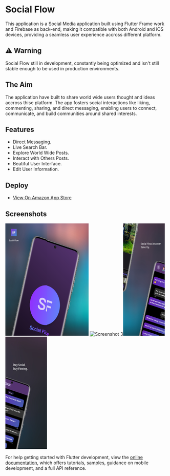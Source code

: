 # Social Flow

This application is a Social Media application built using Flutter Frame work and Firebase as back-end, making it compatible with both Android and iOS devices, providing a seamless user experience accross different platform.

## ⚠️ Warning

Social Flow still in development, constantly being optimized and isn't still stable enough to be used in production environments.

## The Aim

The application have built to share world wide users thought and ideas accross thise platform. The app fosters social interactions like liking, commenting, sharing, and direct messaging, enabling users to connect, communicate, and build communities around shared interests.

## Features

- Direct Messaging.
- Live Search Bar.
- Explore World Wide Posts.
- Interact with Others Posts.
- Beatiful User Interface.
- Edit User Information.

## Deploy

- [View On Amazon App Store](https://www.amazon.com/gp/product/B0CLKVSJYX)

## Screenshots

<img src="Hotpot0.png" alt="Screenshot 1" width="130" height="350"><img src="Hotpot1.png" alt="Screenshot 2" width="130" height="350">
<img src="Hotpot2.png" alt="Screenshot 3" width="130" height="350"><img src="Hotpot3.png" alt="Screenshot 4" width="130" height="350">
<img src="Hotpot4.png" alt="Screenshot 5" width="130" height="350">



For help getting started with Flutter development, view the
[online documentation](https://docs.flutter.dev/), which offers tutorials,
samples, guidance on mobile development, and a full API reference.
